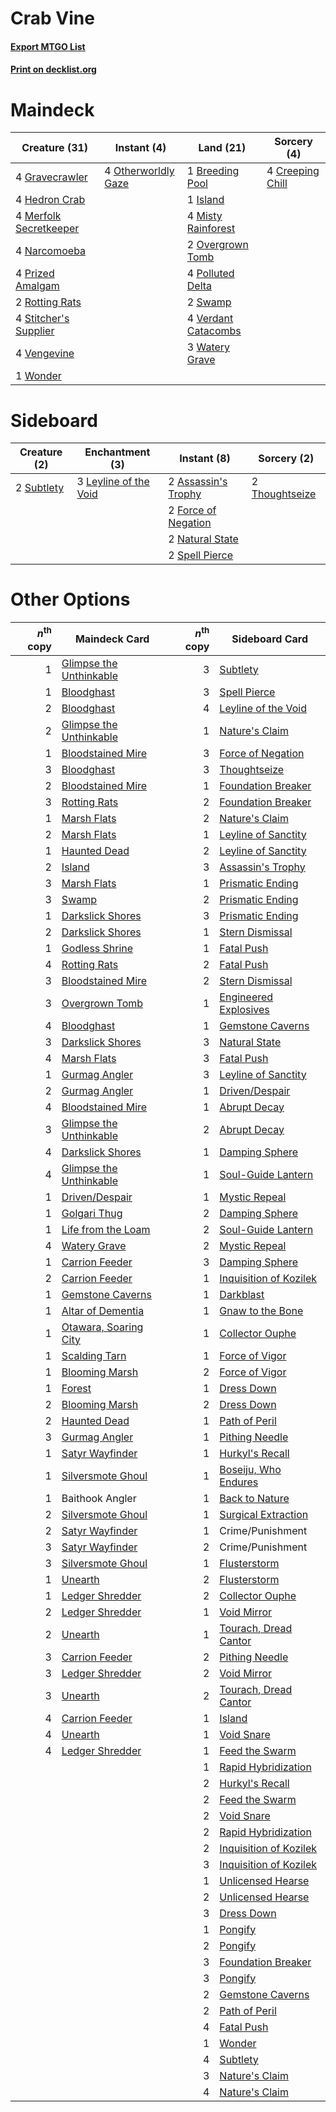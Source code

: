 # Crab Vine

#### [Export MTGO List](../collection/Crab%20Vine/Crab%20Vine.txt)
#### [Print on decklist.org](http://decklist.org/?deckmain=1%09Breeding%20Pool%0A4%09Creeping%20Chill%0A4%09Gravecrawler%0A4%09Hedron%20Crab%0A1%09Island%0A4%09Merfolk%20Secretkeeper%0A4%09Misty%20Rainforest%0A4%09Narcomoeba%0A4%09Otherworldly%20Gaze%0A2%09Overgrown%20Tomb%0A4%09Polluted%20Delta%0A4%09Prized%20Amalgam%0A2%09Rotting%20Rats%0A4%09Stitcher's%20Supplier%0A2%09Swamp%0A4%09Vengevine%0A4%09Verdant%20Catacombs%0A3%09Watery%20Grave%0A1%09Wonder&deckside=2%09Assassin's%20Trophy%0A2%09Force%20of%20Negation%0A3%09Leyline%20of%20the%20Void%0A2%09Natural%20State%0A2%09Spell%20Pierce%0A2%09Subtlety%0A2%09Thoughtseize)
# Maindeck

|                                          Creature (31)                                          |                                         Instant (4)                                          |                                          Land (21)                                           |                                        Sorcery (4)                                        |
|-------------------------------------------------------------------------------------------------|----------------------------------------------------------------------------------------------|----------------------------------------------------------------------------------------------|-------------------------------------------------------------------------------------------|
|4 [Gravecrawler](http://gatherer.wizards.com/Pages/Card/Details.aspx?multiverseid=409635)        |4 [Otherworldly Gaze](http://gatherer.wizards.com/Pages/Card/Details.aspx?multiverseid=534831)|1 [Breeding Pool](http://gatherer.wizards.com/Pages/Card/Details.aspx?multiverseid=97088)     |4 [Creeping Chill](http://gatherer.wizards.com/Pages/Card/Details.aspx?multiverseid=452816)|
|4 [Hedron Crab](http://gatherer.wizards.com/Pages/Card/Details.aspx?multiverseid=180348)         |                                                                                              |1 [Island](http://gatherer.wizards.com/Pages/Card/Details.aspx?multiverseid=439857)           |                                                                                           |
|4 [Merfolk Secretkeeper](http://gatherer.wizards.com/Pages/Card/Details.aspx?multiverseid=473015)|                                                                                              |4 [Misty Rainforest](http://gatherer.wizards.com/Pages/Card/Details.aspx?multiverseid=405102) |                                                                                           |
|4 [Narcomoeba](http://gatherer.wizards.com/Pages/Card/Details.aspx?multiverseid=136140)          |                                                                                              |2 [Overgrown Tomb](http://gatherer.wizards.com/Pages/Card/Details.aspx?multiverseid=405103)   |                                                                                           |
|4 [Prized Amalgam](http://gatherer.wizards.com/Pages/Card/Details.aspx?multiverseid=410014)      |                                                                                              |4 [Polluted Delta](http://gatherer.wizards.com/Pages/Card/Details.aspx?multiverseid=405104)   |                                                                                           |
|2 [Rotting Rats](http://gatherer.wizards.com/Pages/Card/Details.aspx?multiverseid=150833)        |                                                                                              |2 [Swamp](http://gatherer.wizards.com/Pages/Card/Details.aspx?multiverseid=439858)            |                                                                                           |
|4 [Stitcher's Supplier](http://gatherer.wizards.com/Pages/Card/Details.aspx?multiverseid=447257) |                                                                                              |4 [Verdant Catacombs](http://gatherer.wizards.com/Pages/Card/Details.aspx?multiverseid=405113)|                                                                                           |
|4 [Vengevine](http://gatherer.wizards.com/Pages/Card/Details.aspx?multiverseid=457124)           |                                                                                              |3 [Watery Grave](http://gatherer.wizards.com/Pages/Card/Details.aspx?multiverseid=405114)     |                                                                                           |
|1 [Wonder](http://gatherer.wizards.com/Pages/Card/Details.aspx?multiverseid=376591)              |                                                                                              |                                                                                              |                                                                                           |


# Sideboard

|                                    Creature (2)                                     |                                        Enchantment (3)                                         |                                         Instant (8)                                          |                                       Sorcery (2)                                       |
|-------------------------------------------------------------------------------------|------------------------------------------------------------------------------------------------|----------------------------------------------------------------------------------------------|-----------------------------------------------------------------------------------------|
|2 [Subtlety](http://gatherer.wizards.com/Pages/Card/Details.aspx?multiverseid=522143)|3 [Leyline of the Void](http://gatherer.wizards.com/Pages/Card/Details.aspx?multiverseid=107682)|2 [Assassin's Trophy](http://gatherer.wizards.com/Pages/Card/Details.aspx?multiverseid=452902)|2 [Thoughtseize](http://gatherer.wizards.com/Pages/Card/Details.aspx?multiverseid=438676)|
|                                                                                     |                                                                                                |2 [Force of Negation](http://gatherer.wizards.com/Pages/Card/Details.aspx?multiverseid=464001)|                                                                                         |
|                                                                                     |                                                                                                |2 [Natural State](http://gatherer.wizards.com/Pages/Card/Details.aspx?multiverseid=407646)    |                                                                                         |
|                                                                                     |                                                                                                |2 [Spell Pierce](http://gatherer.wizards.com/Pages/Card/Details.aspx?multiverseid=425876)     |                                                                                         |


# Other Options

|*n*<sup>th</sup> copy|                                          Maindeck Card                                           |*n*<sup>th</sup> copy|                                         Sideboard Card                                          |
|--------------------:|--------------------------------------------------------------------------------------------------|--------------------:|-------------------------------------------------------------------------------------------------|
|                    1|[Glimpse the Unthinkable](http://gatherer.wizards.com/Pages/Card/Details.aspx?multiverseid=455918)|                    3|[Subtlety](http://gatherer.wizards.com/Pages/Card/Details.aspx?multiverseid=522143)              |
|                    1|[Bloodghast](http://gatherer.wizards.com/Pages/Card/Details.aspx?multiverseid=438648)             |                    3|[Spell Pierce](http://gatherer.wizards.com/Pages/Card/Details.aspx?multiverseid=425876)          |
|                    2|[Bloodghast](http://gatherer.wizards.com/Pages/Card/Details.aspx?multiverseid=438648)             |                    4|[Leyline of the Void](http://gatherer.wizards.com/Pages/Card/Details.aspx?multiverseid=107682)   |
|                    2|[Glimpse the Unthinkable](http://gatherer.wizards.com/Pages/Card/Details.aspx?multiverseid=455918)|                    1|[Nature's Claim](http://gatherer.wizards.com/Pages/Card/Details.aspx?multiverseid=382316)        |
|                    1|[Bloodstained Mire](http://gatherer.wizards.com/Pages/Card/Details.aspx?multiverseid=405094)      |                    3|[Force of Negation](http://gatherer.wizards.com/Pages/Card/Details.aspx?multiverseid=464001)     |
|                    3|[Bloodghast](http://gatherer.wizards.com/Pages/Card/Details.aspx?multiverseid=438648)             |                    3|[Thoughtseize](http://gatherer.wizards.com/Pages/Card/Details.aspx?multiverseid=438676)          |
|                    2|[Bloodstained Mire](http://gatherer.wizards.com/Pages/Card/Details.aspx?multiverseid=405094)      |                    1|[Foundation Breaker](http://gatherer.wizards.com/Pages/Card/Details.aspx?multiverseid=522236)    |
|                    3|[Rotting Rats](http://gatherer.wizards.com/Pages/Card/Details.aspx?multiverseid=150833)           |                    2|[Foundation Breaker](http://gatherer.wizards.com/Pages/Card/Details.aspx?multiverseid=522236)    |
|                    1|[Marsh Flats](http://gatherer.wizards.com/Pages/Card/Details.aspx?multiverseid=405101)            |                    2|[Nature's Claim](http://gatherer.wizards.com/Pages/Card/Details.aspx?multiverseid=382316)        |
|                    2|[Marsh Flats](http://gatherer.wizards.com/Pages/Card/Details.aspx?multiverseid=405101)            |                    1|[Leyline of Sanctity](http://gatherer.wizards.com/Pages/Card/Details.aspx?multiverseid=204993)   |
|                    1|[Haunted Dead](http://gatherer.wizards.com/Pages/Card/Details.aspx?multiverseid=414387)           |                    2|[Leyline of Sanctity](http://gatherer.wizards.com/Pages/Card/Details.aspx?multiverseid=204993)   |
|                    2|[Island](http://gatherer.wizards.com/Pages/Card/Details.aspx?multiverseid=439857)                 |                    3|[Assassin's Trophy](http://gatherer.wizards.com/Pages/Card/Details.aspx?multiverseid=452902)     |
|                    3|[Marsh Flats](http://gatherer.wizards.com/Pages/Card/Details.aspx?multiverseid=405101)            |                    1|[Prismatic Ending](http://gatherer.wizards.com/Pages/Card/Details.aspx?multiverseid=522101)      |
|                    3|[Swamp](http://gatherer.wizards.com/Pages/Card/Details.aspx?multiverseid=439858)                  |                    2|[Prismatic Ending](http://gatherer.wizards.com/Pages/Card/Details.aspx?multiverseid=522101)      |
|                    1|[Darkslick Shores](http://gatherer.wizards.com/Pages/Card/Details.aspx?multiverseid=209400)       |                    3|[Prismatic Ending](http://gatherer.wizards.com/Pages/Card/Details.aspx?multiverseid=522101)      |
|                    2|[Darkslick Shores](http://gatherer.wizards.com/Pages/Card/Details.aspx?multiverseid=209400)       |                    1|[Stern Dismissal](http://gatherer.wizards.com/Pages/Card/Details.aspx?multiverseid=476319)       |
|                    1|[Godless Shrine](http://gatherer.wizards.com/Pages/Card/Details.aspx?multiverseid=405099)         |                    1|[Fatal Push](http://gatherer.wizards.com/Pages/Card/Details.aspx?multiverseid=423724)            |
|                    4|[Rotting Rats](http://gatherer.wizards.com/Pages/Card/Details.aspx?multiverseid=150833)           |                    2|[Fatal Push](http://gatherer.wizards.com/Pages/Card/Details.aspx?multiverseid=423724)            |
|                    3|[Bloodstained Mire](http://gatherer.wizards.com/Pages/Card/Details.aspx?multiverseid=405094)      |                    2|[Stern Dismissal](http://gatherer.wizards.com/Pages/Card/Details.aspx?multiverseid=476319)       |
|                    3|[Overgrown Tomb](http://gatherer.wizards.com/Pages/Card/Details.aspx?multiverseid=405103)         |                    1|[Engineered Explosives](http://gatherer.wizards.com/Pages/Card/Details.aspx?multiverseid=50139)  |
|                    4|[Bloodghast](http://gatherer.wizards.com/Pages/Card/Details.aspx?multiverseid=438648)             |                    1|[Gemstone Caverns](http://gatherer.wizards.com/Pages/Card/Details.aspx?multiverseid=122094)      |
|                    3|[Darkslick Shores](http://gatherer.wizards.com/Pages/Card/Details.aspx?multiverseid=209400)       |                    3|[Natural State](http://gatherer.wizards.com/Pages/Card/Details.aspx?multiverseid=407646)         |
|                    4|[Marsh Flats](http://gatherer.wizards.com/Pages/Card/Details.aspx?multiverseid=405101)            |                    3|[Fatal Push](http://gatherer.wizards.com/Pages/Card/Details.aspx?multiverseid=423724)            |
|                    1|[Gurmag Angler](http://gatherer.wizards.com/Pages/Card/Details.aspx?multiverseid=391850)          |                    3|[Leyline of Sanctity](http://gatherer.wizards.com/Pages/Card/Details.aspx?multiverseid=204993)   |
|                    2|[Gurmag Angler](http://gatherer.wizards.com/Pages/Card/Details.aspx?multiverseid=391850)          |                    1|[Driven/Despair](http://gatherer.wizards.com/Pages/Card/Details.aspx?multiverseid=430846)        |
|                    4|[Bloodstained Mire](http://gatherer.wizards.com/Pages/Card/Details.aspx?multiverseid=405094)      |                    1|[Abrupt Decay](http://gatherer.wizards.com/Pages/Card/Details.aspx?multiverseid=456061)          |
|                    3|[Glimpse the Unthinkable](http://gatherer.wizards.com/Pages/Card/Details.aspx?multiverseid=455918)|                    2|[Abrupt Decay](http://gatherer.wizards.com/Pages/Card/Details.aspx?multiverseid=456061)          |
|                    4|[Darkslick Shores](http://gatherer.wizards.com/Pages/Card/Details.aspx?multiverseid=209400)       |                    1|[Damping Sphere](http://gatherer.wizards.com/Pages/Card/Details.aspx?multiverseid=443101)        |
|                    4|[Glimpse the Unthinkable](http://gatherer.wizards.com/Pages/Card/Details.aspx?multiverseid=455918)|                    1|[Soul-Guide Lantern](http://gatherer.wizards.com/Pages/Card/Details.aspx?multiverseid=476488)    |
|                    1|[Driven/Despair](http://gatherer.wizards.com/Pages/Card/Details.aspx?multiverseid=430846)         |                    1|[Mystic Repeal](http://gatherer.wizards.com/Pages/Card/Details.aspx?multiverseid=476431)         |
|                    1|[Golgari Thug](http://gatherer.wizards.com/Pages/Card/Details.aspx?multiverseid=292953)           |                    2|[Damping Sphere](http://gatherer.wizards.com/Pages/Card/Details.aspx?multiverseid=443101)        |
|                    1|[Life from the Loam](http://gatherer.wizards.com/Pages/Card/Details.aspx?multiverseid=338409)     |                    2|[Soul-Guide Lantern](http://gatherer.wizards.com/Pages/Card/Details.aspx?multiverseid=476488)    |
|                    4|[Watery Grave](http://gatherer.wizards.com/Pages/Card/Details.aspx?multiverseid=405114)           |                    2|[Mystic Repeal](http://gatherer.wizards.com/Pages/Card/Details.aspx?multiverseid=476431)         |
|                    1|[Carrion Feeder](http://gatherer.wizards.com/Pages/Card/Details.aspx?multiverseid=210133)         |                    3|[Damping Sphere](http://gatherer.wizards.com/Pages/Card/Details.aspx?multiverseid=443101)        |
|                    2|[Carrion Feeder](http://gatherer.wizards.com/Pages/Card/Details.aspx?multiverseid=210133)         |                    1|[Inquisition of Kozilek](http://gatherer.wizards.com/Pages/Card/Details.aspx?multiverseid=416897)|
|                    1|[Gemstone Caverns](http://gatherer.wizards.com/Pages/Card/Details.aspx?multiverseid=122094)       |                    1|[Darkblast](http://gatherer.wizards.com/Pages/Card/Details.aspx?multiverseid=456055)             |
|                    1|[Altar of Dementia](http://gatherer.wizards.com/Pages/Card/Details.aspx?multiverseid=382212)      |                    1|[Gnaw to the Bone](http://gatherer.wizards.com/Pages/Card/Details.aspx?multiverseid=247420)      |
|                    1|[Otawara, Soaring City](http://gatherer.wizards.com/Pages/Card/Details.aspx?multiverseid=548584)  |                    1|[Collector Ouphe](http://gatherer.wizards.com/Pages/Card/Details.aspx?multiverseid=464107)       |
|                    1|[Scalding Tarn](http://gatherer.wizards.com/Pages/Card/Details.aspx?multiverseid=405107)          |                    1|[Force of Vigor](http://gatherer.wizards.com/Pages/Card/Details.aspx?multiverseid=464113)        |
|                    1|[Blooming Marsh](http://gatherer.wizards.com/Pages/Card/Details.aspx?multiverseid=417816)         |                    2|[Force of Vigor](http://gatherer.wizards.com/Pages/Card/Details.aspx?multiverseid=464113)        |
|                    1|[Forest](http://gatherer.wizards.com/Pages/Card/Details.aspx?multiverseid=439860)                 |                    1|[Dress Down](http://gatherer.wizards.com/Pages/Card/Details.aspx?multiverseid=522115)            |
|                    2|[Blooming Marsh](http://gatherer.wizards.com/Pages/Card/Details.aspx?multiverseid=417816)         |                    2|[Dress Down](http://gatherer.wizards.com/Pages/Card/Details.aspx?multiverseid=522115)            |
|                    2|[Haunted Dead](http://gatherer.wizards.com/Pages/Card/Details.aspx?multiverseid=414387)           |                    1|[Path of Peril](http://gatherer.wizards.com/Pages/Card/Details.aspx?multiverseid=540974)         |
|                    3|[Gurmag Angler](http://gatherer.wizards.com/Pages/Card/Details.aspx?multiverseid=391850)          |                    1|[Pithing Needle](http://gatherer.wizards.com/Pages/Card/Details.aspx?multiverseid=129526)        |
|                    1|[Satyr Wayfinder](http://gatherer.wizards.com/Pages/Card/Details.aspx?multiverseid=378508)        |                    1|[Hurkyl's Recall](http://gatherer.wizards.com/Pages/Card/Details.aspx?multiverseid=135260)       |
|                    1|[Silversmote Ghoul](http://gatherer.wizards.com/Pages/Card/Details.aspx?multiverseid=485445)      |                    1|[Boseiju, Who Endures](http://gatherer.wizards.com/Pages/Card/Details.aspx?multiverseid=548579)  |
|                    1|Baithook Angler                                                                                   |                    1|[Back to Nature](http://gatherer.wizards.com/Pages/Card/Details.aspx?multiverseid=208284)        |
|                    2|[Silversmote Ghoul](http://gatherer.wizards.com/Pages/Card/Details.aspx?multiverseid=485445)      |                    1|[Surgical Extraction](http://gatherer.wizards.com/Pages/Card/Details.aspx?multiverseid=397706)   |
|                    2|[Satyr Wayfinder](http://gatherer.wizards.com/Pages/Card/Details.aspx?multiverseid=378508)        |                    1|Crime/Punishment                                                                                 |
|                    3|[Satyr Wayfinder](http://gatherer.wizards.com/Pages/Card/Details.aspx?multiverseid=378508)        |                    2|Crime/Punishment                                                                                 |
|                    3|[Silversmote Ghoul](http://gatherer.wizards.com/Pages/Card/Details.aspx?multiverseid=485445)      |                    1|[Flusterstorm](http://gatherer.wizards.com/Pages/Card/Details.aspx?multiverseid=228255)          |
|                    1|[Unearth](http://gatherer.wizards.com/Pages/Card/Details.aspx?multiverseid=442102)                |                    2|[Flusterstorm](http://gatherer.wizards.com/Pages/Card/Details.aspx?multiverseid=228255)          |
|                    1|[Ledger Shredder](http://gatherer.wizards.com/Pages/Card/Details.aspx?multiverseid=555247)        |                    2|[Collector Ouphe](http://gatherer.wizards.com/Pages/Card/Details.aspx?multiverseid=464107)       |
|                    2|[Ledger Shredder](http://gatherer.wizards.com/Pages/Card/Details.aspx?multiverseid=555247)        |                    1|[Void Mirror](http://gatherer.wizards.com/Pages/Card/Details.aspx?multiverseid=522318)           |
|                    2|[Unearth](http://gatherer.wizards.com/Pages/Card/Details.aspx?multiverseid=442102)                |                    1|[Tourach, Dread Cantor](http://gatherer.wizards.com/Pages/Card/Details.aspx?multiverseid=522178) |
|                    3|[Carrion Feeder](http://gatherer.wizards.com/Pages/Card/Details.aspx?multiverseid=210133)         |                    2|[Pithing Needle](http://gatherer.wizards.com/Pages/Card/Details.aspx?multiverseid=129526)        |
|                    3|[Ledger Shredder](http://gatherer.wizards.com/Pages/Card/Details.aspx?multiverseid=555247)        |                    2|[Void Mirror](http://gatherer.wizards.com/Pages/Card/Details.aspx?multiverseid=522318)           |
|                    3|[Unearth](http://gatherer.wizards.com/Pages/Card/Details.aspx?multiverseid=442102)                |                    2|[Tourach, Dread Cantor](http://gatherer.wizards.com/Pages/Card/Details.aspx?multiverseid=522178) |
|                    4|[Carrion Feeder](http://gatherer.wizards.com/Pages/Card/Details.aspx?multiverseid=210133)         |                    1|[Island](http://gatherer.wizards.com/Pages/Card/Details.aspx?multiverseid=439857)                |
|                    4|[Unearth](http://gatherer.wizards.com/Pages/Card/Details.aspx?multiverseid=442102)                |                    1|[Void Snare](http://gatherer.wizards.com/Pages/Card/Details.aspx?multiverseid=383429)            |
|                    4|[Ledger Shredder](http://gatherer.wizards.com/Pages/Card/Details.aspx?multiverseid=555247)        |                    1|[Feed the Swarm](http://gatherer.wizards.com/Pages/Card/Details.aspx?multiverseid=491737)        |
|                     |                                                                                                  |                    1|[Rapid Hybridization](http://gatherer.wizards.com/Pages/Card/Details.aspx?multiverseid=405354)   |
|                     |                                                                                                  |                    2|[Hurkyl's Recall](http://gatherer.wizards.com/Pages/Card/Details.aspx?multiverseid=135260)       |
|                     |                                                                                                  |                    2|[Feed the Swarm](http://gatherer.wizards.com/Pages/Card/Details.aspx?multiverseid=491737)        |
|                     |                                                                                                  |                    2|[Void Snare](http://gatherer.wizards.com/Pages/Card/Details.aspx?multiverseid=383429)            |
|                     |                                                                                                  |                    2|[Rapid Hybridization](http://gatherer.wizards.com/Pages/Card/Details.aspx?multiverseid=405354)   |
|                     |                                                                                                  |                    2|[Inquisition of Kozilek](http://gatherer.wizards.com/Pages/Card/Details.aspx?multiverseid=416897)|
|                     |                                                                                                  |                    3|[Inquisition of Kozilek](http://gatherer.wizards.com/Pages/Card/Details.aspx?multiverseid=416897)|
|                     |                                                                                                  |                    1|[Unlicensed Hearse](http://gatherer.wizards.com/Pages/Card/Details.aspx?multiverseid=555447)     |
|                     |                                                                                                  |                    2|[Unlicensed Hearse](http://gatherer.wizards.com/Pages/Card/Details.aspx?multiverseid=555447)     |
|                     |                                                                                                  |                    3|[Dress Down](http://gatherer.wizards.com/Pages/Card/Details.aspx?multiverseid=522115)            |
|                     |                                                                                                  |                    1|[Pongify](http://gatherer.wizards.com/Pages/Card/Details.aspx?multiverseid=389638)               |
|                     |                                                                                                  |                    2|[Pongify](http://gatherer.wizards.com/Pages/Card/Details.aspx?multiverseid=389638)               |
|                     |                                                                                                  |                    3|[Foundation Breaker](http://gatherer.wizards.com/Pages/Card/Details.aspx?multiverseid=522236)    |
|                     |                                                                                                  |                    3|[Pongify](http://gatherer.wizards.com/Pages/Card/Details.aspx?multiverseid=389638)               |
|                     |                                                                                                  |                    2|[Gemstone Caverns](http://gatherer.wizards.com/Pages/Card/Details.aspx?multiverseid=122094)      |
|                     |                                                                                                  |                    2|[Path of Peril](http://gatherer.wizards.com/Pages/Card/Details.aspx?multiverseid=540974)         |
|                     |                                                                                                  |                    4|[Fatal Push](http://gatherer.wizards.com/Pages/Card/Details.aspx?multiverseid=423724)            |
|                     |                                                                                                  |                    1|[Wonder](http://gatherer.wizards.com/Pages/Card/Details.aspx?multiverseid=376591)                |
|                     |                                                                                                  |                    4|[Subtlety](http://gatherer.wizards.com/Pages/Card/Details.aspx?multiverseid=522143)              |
|                     |                                                                                                  |                    3|[Nature's Claim](http://gatherer.wizards.com/Pages/Card/Details.aspx?multiverseid=382316)        |
|                     |                                                                                                  |                    4|[Nature's Claim](http://gatherer.wizards.com/Pages/Card/Details.aspx?multiverseid=382316)        |

